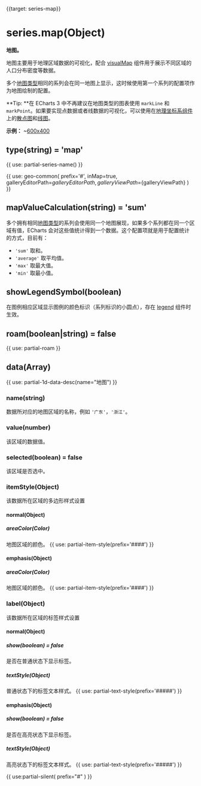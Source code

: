 
{{target: series-map}}

# series.map(Object)

**地图。**

地图主要用于地理区域数据的可视化，配合 [visualMap](~visualMap) 组件用于展示不同区域的人口分布密度等数据。

多个[地图类型](~series-map.map)相同的系列会在同一地图上显示，这时候使用第一个系列的配置项作为地图绘制的配置。

**Tip: **在 ECharts 3 中不再建议在地图类型的图表使用 `markLine` 和 `markPoint`。如果要实现点数据或者线数据的可视化，可以使用在[地理坐标系组件](~geo)上的[散点图](~series-scatter)和[线图](~series-lines)。

**示例：**
~[600x400](${galleryViewPath}doc-example/map-example&reset=1&edit=1)


## type(string) = 'map'

{{ use: partial-series-name() }}

{{ use: geo-common(
    prefix='#',
    inMap=true,
    galleryEditorPath=${galleryEditorPath},
    galleryViewPath=${galleryViewPath}
) }}

## mapValueCalculation(string) = 'sum'
多个拥有相同[地图类型](~series-map.map)的系列会使用同一个地图展现，如果多个系列都在同一个区域有值，ECharts 会对这些值统计得到一个数据。这个配置项就是用于配置统计的方式，目前有：

+ `'sum'`   取和。
+ `'average'` 取平均值。
+ `'max'`   取最大值。
+ `'min'`   取最小值。

## showLegendSymbol(boolean)
在图例相应区域显示图例的颜色标识（系列标识的小圆点），存在 [legend](~legend) 组件时生效。

## roam(boolean|string) = false
{{ use: partial-roam }}

## data(Array)
{{ use: partial-1d-data-desc(name="地图") }}

### name(string)
数据所对应的地图区域的名称，例如 `'广东'`，`'浙江'`。

### value(number)
该区域的数据值。

### selected(boolean) = false
该区域是否选中。

### itemStyle(Object)
该数据所在区域的多边形样式设置
#### normal(Object)
##### areaColor(Color)
地图区域的颜色。
{{ use: partial-item-style(prefix='####') }}
#### emphasis(Object)
##### areaColor(Color)
地图区域的颜色。
{{ use: partial-item-style(prefix='####') }}

### label(Object)
该数据所在区域的标签样式设置
#### normal(Object)
##### show(boolean) = false
是否在普通状态下显示标签。
##### textStyle(Object)
普通状态下的标签文本样式。
{{ use: partial-text-style(prefix='#####') }}
#### emphasis(Object)
##### show(boolean) = false
是否在高亮状态下显示标签。
##### textStyle(Object)
高亮状态下的标签文本样式。
{{ use: partial-text-style(prefix='#####') }}



{{ use:partial-silent(
    prefix="#"
) }}

